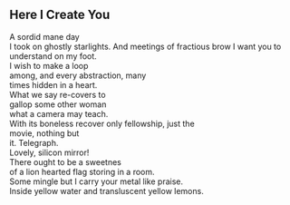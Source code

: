 Here I Create You
-----------------
A sordid mane day  
I took on ghostly starlights. And meetings of fractious brow I want you to understand on my foot.  
I wish to make a loop  
among, and every abstraction, many  
times hidden in a heart.  
What we say re-covers to  
gallop some other woman  
what a camera may teach.  
With its boneless recover only fellowship, just the  
movie, nothing but  
it. Telegraph.  
Lovely, silicon mirror!  
There ought to be a sweetnes  
of a lion hearted flag storing in a room.  
Some mingle but I carry your metal like praise.  
Inside yellow water and transluscent yellow lemons.  
